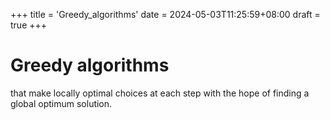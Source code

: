 +++
title = 'Greedy_algorithms'
date = 2024-05-03T11:25:59+08:00
draft = true
+++

# Greedy algorithms
that make locally optimal choices at each step with the hope of finding a global optimum solution. 